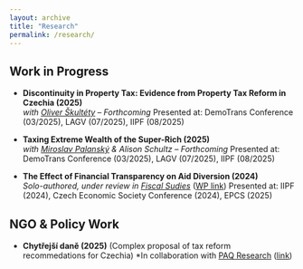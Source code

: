 ```yaml
---
layout: archive
title: "Research"
permalink: /research/
---
```


## Work in Progress
- **Discontinuity in Property Tax: Evidence from Property Tax Reform in Czechia (2025)**  
  *with [Oliver Škultéty](https://ies.fsv.cuni.cz/en/contacts/institute-members/89209997) – Forthcoming*
  Presented at: DemoTrans Conference (03/2025), LAGV (07/2025), IIPF (08/2025)

- **Taxing Extreme Wealth of the Super-Rich (2025)**  
  *with [Miroslav Palanský](https://miroslavpalansky.cz/) & Alison Schultz – Forthcoming*
  Presented at: DemoTrans Conference (03/2025), LAGV (07/2025), IIPF (08/2025)

- **The Effect of Financial Transparency on Aid Diversion (2024)**  
  *Solo-authored, under review in [Fiscal Sudies](https://onlinelibrary.wiley.com/journal/14755890)*   ([WP link](https://ideas.repec.org/p/fau/wpaper/wp2024_29.html))
  Presented at: IIPF (2024), Czech Economic Society Conference (2024), EPCS (2025)

## NGO & Policy Work
- **Chytřejší daně (2025)** (Complex proposal of tax reform recommedations for Czechia)
  *In collaboration with [PAQ Research](https://www.paqresearch.cz/) ([link](https://chytrejsidane.cz/))
